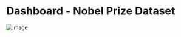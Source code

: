 # Dashboard - Nobel Prize Dataset

![image](https://github.com/Adrian-Cancino/PlotlyDashProjects/assets/71229190/6e372c6d-212c-4ec6-9ca8-fc5aaead6c20)
